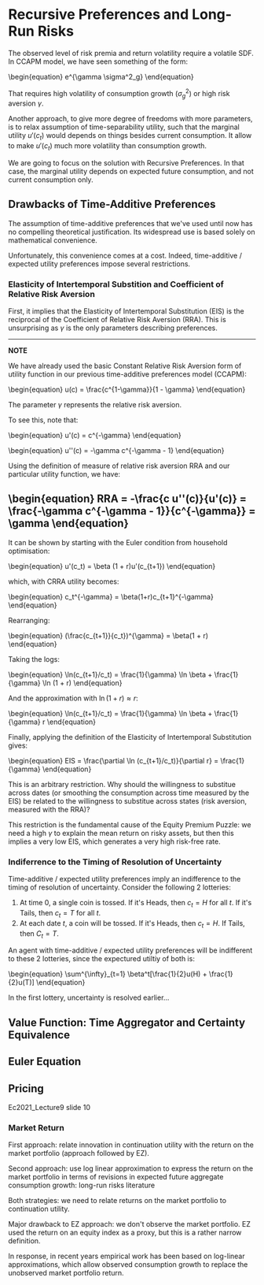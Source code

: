 # Recursive Preferences and Long-Run Risks

The observed level of risk premia and return volatility require a volatile SDF. In CCAPM model, we have seen something of the form:

\begin{equation}
e^{\gamma \sigma^2_g} 
\end{equation}

That requires high volatility of consumption growth ($\sigma^2_g$) or high risk aversion $\gamma$.

Another approach, to give more degree of freedoms with more parameters, is to relax assumption of time-separability utility, such that the marginal utility $u'(c_t)$ would depends on things besides current consumption. It allow to make $u'(c_t)$ much more volatility than consumption growth. 

We are going to focus on the solution with Recursive Preferences. In that case, the marginal utility depends on expected future consumption, and not current consumption only.

## Drawbacks of Time-Additive Preferences

The assumption of time-additive preferences that we've used until now has no compelling theoretical justification. Its widespread use is based solely on mathematical convenience.

Unfortunately, this convenience comes at a cost. Indeed, time-additive / expected utility preferences impose several restrictions.

### Elasticity of Intertemporal Substition and Coefficient of Relative Risk Aversion

First, it implies that the Elasticity of Intertemporal Substitution (EIS) is the reciprocal of the Coefficient of Relative Risk Aversion (RRA). This is unsurprising as $\gamma$ is the only parameters describing preferences.


---
**NOTE**

We have already used the basic Constant Relative Risk Aversion form of utility function in our previous time-additive preferences model (CCAPM):

\begin{equation}
u(c) = \frac{c^{1-\gamma}}{1 - \gamma}
\end{equation}

The parameter $\gamma$ represents the relative risk aversion.

To see this, note that:

\begin{equation}
u'(c) = c^{-\gamma}
\end{equation}

\begin{equation}
u''(c) = -\gamma c^{-\gamma - 1}
\end{equation}

Using the definition of measure of relative risk aversion RRA and our particular utility function, we have:

\begin{equation}
RRA = -\frac{c u''(c)}{u'(c)} = \frac{-\gamma c^{-\gamma - 1}}{c^{-\gamma}} = \gamma
\end{equation}
---

It can be shown by starting with the Euler condition from household optimisation:

\begin{equation}
u'(c_t) = \beta (1 + r)u'(c_{t+1})
\end{equation}

which, with CRRA utility becomes:

\begin{equation}
c_t^{-\gamma} = \beta(1+r)c_{t+1}^{-\gamma}
\end{equation}

Rearranging:

\begin{equation}
(\frac{c_{t+1}}{c_t})^{\gamma} = \beta(1 + r)
\end{equation}

Taking the logs:

\begin{equation}
\ln(c_{t+1}/c_t) = \frac{1}{\gamma} \ln \beta + \frac{1}{\gamma} \ln (1 + r)
\end{equation}

And the approximation with $\ln(1 + r) \approx r$:

\begin{equation}
\ln(c_{t+1}/c_t) = \frac{1}{\gamma} \ln \beta + \frac{1}{\gamma} r
\end{equation}

Finally, applying the definition of the Elasticity of Intertemporal Substitution gives:

\begin{equation}
EIS = \frac{\partial \ln (c_{t+1}/c_t)}{\partial r} = \frac{1}{\gamma}
\end{equation}

This is an arbitrary restriction. Why should the willingness to substitue across dates (or smoothing the consumption across time measured by the EIS) be related to the willingness to substitue across states (risk aversion, measured with the RRA)?

This restriction is the fundamental cause of the Equity Premium Puzzle: we need a high $\gamma$ to explain the mean return on risky assets, but then this implies a very low EIS, which generates a very high risk-free rate.

### Indiferrence to the Timing of Resolution of Uncertainty

Time-additive / expected utility preferences imply an indifference to the timing of resolution of uncertainty. Consider the following 2 lotteries:

1. At time 0, a single coin is tossed. If it's Heads, then $c_t = H$ for all $t$. If it's Tails, then $c_t = T$ for all $t$.
2. At each date $t$, a coin will be tossed. If it's Heads, then $c_t = H$. If Tails, then $C_t = T$.

An agent with time-additive / expected utility preferences will be indifferent to these 2 lotteries, since the expectured utiltiy of both is:

\begin{equation}
\sum^{\infty}_{t=1} \beta^t[\frac{1}{2}u(H) + \frac{1}{2}u(T)]
\end{equation}

In the first lottery, uncertainty is resolved earlier... 

## Value Function: Time Aggregator and Certainty Equivalence


## Euler Equation

## Pricing

Ec2021_Lecture9 slide 10


### Market Return 

First approach: relate innovation in continuation utility with the return on the market portfolio (approach followed by EZ).

Second approach: use log linear approximation to express the return on the market portfolio in terms of revisions in expected future aggregate consumption growth: long-run risks literature

Both strategies: we need to relate returns on the market portfolio to continuation utility. 

Major drawback to EZ approach: we don't observe the market portfolio. EZ used the return on an equity index as a proxy, but this is a rather narrow definition.

In response, in recent years empirical work has been based on log-linear approximations, which allow observed consumption growth to replace the unobserved market portfolio return.


